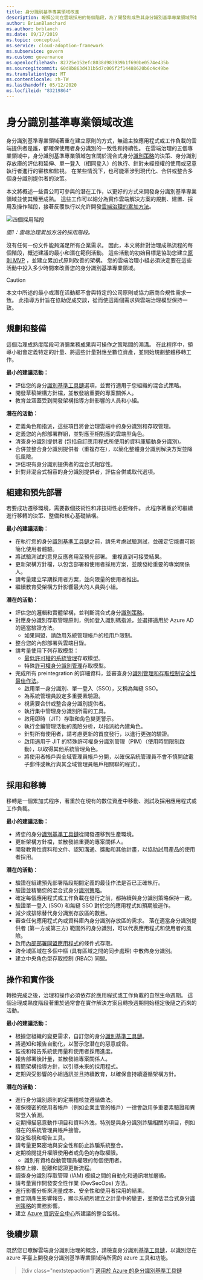 ```yaml
---
title: 身分識別基準專業領域改進
description: 瞭解公司在雲端採用的每個階段，為了開發和成熟其身分識別基準專業領域所執行的潛在工作。
author: BrianBlanchard
ms.author: brblanch
ms.date: 09/17/2019
ms.topic: conceptual
ms.service: cloud-adoption-framework
ms.subservice: govern
ms.custom: governance
ms.openlocfilehash: 82725e152efc8038d983939b1f690be0574e435b
ms.sourcegitcommit: 60d8b863d431b5d7c005f2f14488620b6c4c49be
ms.translationtype: MT
ms.contentlocale: zh-TW
ms.lasthandoff: 05/12/2020
ms.locfileid: "83219864"
---
```

<!-- cSpell:ignore offboarding preintegration -->

# <a name="identity-baseline-discipline-improvement"></a>身分識別基準專業領域改進

身分識別基準專業領域著重在建立原則的方式，無論主控應用程式或工作負載的雲端提供者是誰，都確保使用者身分識別的一致性和持續性。 在雲端治理的五個專業領域中，身分識別基準專業領域包含關於混合式身分[識別策略](../../decision-guides/identity/index.md)的決策、身分識別存放庫的評估和延伸、單一登入（相同登入）的執行、針對未經授權的使用或惡意執行者進行的審核和監視。 在某些情況下，也可能牽涉到現代化、合併或整合多個身分識別提供者的決策。

本文將概述一些貴公司可參與的潛在工作，以更好的方式來開發身分識別基準專業領域並使其臻至成熟。 這些工作可以細分為實作雲端解決方案的規劃、建置、採用及操作階段，接著反覆執行以允許開發[雲端治理的累加方法](../guides/index.md#an-incremental-approach-to-cloud-governance)。

![四個採用階段](../../_images/govern/adoption-phases.png)

_圖1：雲端治理累加方法的採用階段。_

沒有任何一份文件能夠滿足所有企業需求。 因此，本文將針對治理成熟流程的每個階段，概述建議的最小和潛在範例活動。 這些活動的初始目標是協助您建立[原則 MVP](../guides/index.md#an-incremental-approach-to-cloud-governance) ，並建立累加式原則改善的架構。 您的雲端治理小組必須決定要在這些活動中投入多少時間來改善您的身分識別基準專業領域。

> [!CAUTION]
> 本文中所述的最小或潛在活動都不會與特定的公司原則或協力廠商合規性需求一致。 此指導方針旨在協助促成交談，從而使這兩個需求與雲端治理模型保持一致。

## <a name="planning-and-readiness"></a>規劃和整備

這個治理成熟度階段可消彌業務成果與可操作之策略間的鴻溝。 在此程序中，領導小組會定義特定的計量、將這些計量對應至數位資產，並開始規劃整體移轉工作。

**最小的建議活動：**

- 評估您的身分[識別基準工具鏈](./toolchain.md)選項，並實行適用于您組織的混合式策略。
- 開發草稿架構方針檔，並散發給重要的專案關係人。
- 教育並涵蓋受到開發架構指導方針影響的人員和小組。

**潛在的活動：**

- 定義角色和指派，這些項目將會治理雲端中的身分識別和存取管理。
- 定義您的內部部署群組，並對應至相對應的雲端型角色。
- 清查身分識別提供者 (包括自訂應用程式所使用的資料庫驅動身分識別)。
- 合併並整合身分識別提供者（重複存在），以簡化整體身分識別解決方案並降低風險。
- 評估現有身分識別提供者的混合式相容性。
- 針對非混合式相容的身分識別提供者，評估合併或取代選項。

## <a name="build-and-predeployment"></a>組建和預先部署

若要成功遷移環境，需要數個技術性和非技術性必要條件。 此程序著重於可繼續進行移轉的決策、整備和核心基礎結構。

**最小的建議活動：**

- 在執行您的身分[識別基準工具鏈](./toolchain.md)之前，請先考慮試驗測試，並確定它能盡可能簡化使用者體驗。
- 將試驗測試的意見反應套用至預先部署。 重複直到可接受結果。
- 更新架構方針檔，以包含部署和使用者採用方案，並散發給重要的專案關係人。
- 請考量建立早期採用者方案，並向限量的使用者推出。
- 繼續教育受架構方針影響最大的人員與小組。

<!-- docsTest:ignore "seamless SSO" -->

**潛在的活動：**

- 評估您的邏輯和實體架構，並判斷混合式身分[識別策略](../../decision-guides/identity/index.md)。
- 對應身分識別存取管理原則，例如登入識別碼指派，並選擇適用於 Azure AD 的適當驗證方法。
  - 如果同盟，請啟用系統管理帳戶的租用戶限制。
- 整合您的內部部署與雲端目錄。
- 請考量使用下列存取模型：
  - [最低許可權的系統管理](https://docs.microsoft.com/windows-server/identity/ad-ds/plan/security-best-practices/implementing-least-privilege-administrative-models)存取模型。
  - 特殊[許可權身分識別管理](https://docs.microsoft.com/azure/active-directory/privileged-identity-management/pim-configure)存取模型。
- 完成所有 preintegration 的詳細資料，並審查身分[識別管理和存取控制安全性最佳作法](https://docs.microsoft.com/azure/security/fundamentals/identity-management-best-practices)。
  - 啟用單一身分識別、單一登入（SSO），又稱為無縫 SSO。
  - 為系統管理員設定多重要素驗證。
  - 視需要合併或整合身分識別提供者。
  - 執行集中管理身分識別所需的工具。
  - 啟用即時（JIT）存取和角色變更警示。
  - 執行金鑰管理活動的風險分析，以指派給內建角色。
  - 針對所有使用者，請考慮更新的首度發行，以進行更強的驗證。
  - 啟用適用于 JIT 的特殊許可權身分識別管理（PIM）（使用時間限制啟動），以取得其他系統管理角色。
  - 將使用者帳戶與全域管理員帳戶分開，以確保系統管理員不會不慎開啟電子郵件或執行與其全域管理員帳戶相關聯的程式）。

## <a name="adopt-and-migrate"></a>採用和移轉

移轉是一個累加式程序，著重於在現有的數位資產中移動、測試及採用應用程式或工作負載。

**最小的建議活動：**

- 將您的身分[識別基準工具鏈](./toolchain.md)從開發遷移到生產環境。
- 更新架構方針檔，並散發給重要的專案關係人。
- 開發教育性資料和文件、認知溝通、獎勵和其他計畫，以協助試用產品的使用者採用。

<!-- docsTest:ignore "Seamless SSO" -->

**潛在的活動：**

- 驗證在組建預先部署階段期間定義的最佳作法是否已正確執行。
- 驗證並精簡您的混合式身分[識別策略](../../decision-guides/identity/index.md)。
- 確定每個應用程式或工作負載在發行之前，都持續與身分識別策略保持一致。
- 驗證單一登入 (SSO) 和無縫 SSO 對於您的應用程式如預期般運作。
- 減少或排除替代身分識別存放區的數目。
- 審查任何應用程式內或資料庫內身分識別存放區的需求。 落在適當身分識別提供者 (第一方或第三方) 範圍外的身分識別，可以代表應用程式和使用者的風險。
- 啟用[內部部署同盟應用程式](https://docs.microsoft.com/azure/active-directory/devices/overview)的條件式存取。
- 跨全域區域在多個中樞 (具有區域之間的同步處理) 中散佈身分識別。
- 建立中央角色型存取控制 (RBAC) 同盟。

## <a name="operate-and-post-implementation"></a>操作和實作後

轉換完成之後，治理和操作必須依存於應用程式或工作負載的自然生命週期。 這個治理成熟度階段著重於通常會在實作解決方案且轉換週期開始穩定後隨之而來的活動。

**最小的建議活動：**

- 根據您組織的變更需求，自訂您的身分[識別基準工具鏈](./toolchain.md)。
- 將通知和報告自動化，以警示您潛在的惡意威脅。
- 監視和報告系統使用量和使用者採用進度。
- 報告部署後計量，並散發給專案關係人。
- 精簡架構指導方針，以引導未來的採用程式。
- 定期與受影響的小組通訊並且持續教育，以確保會持續遵循架構方針。

**潛在的活動：**

- 進行身分識別原則的定期稽核並遵循做法。
- 確保機密的使用者帳戶（例如企業主管的帳戶）一律會啟用多重要素驗證和異常登入偵測。
- 定期掃描惡意動作項目和資料外洩，特別是與身分識別詐騙相關的項目，例如潛在的系統管理員帳戶接管。
- 設定監視和報告工具。
- 請考量更緊密地與安全性和防止詐騙系統整合。
- 定期檢閱提升權限使用者或角色的存取權限。
  - 識別有資格啟動管理員權限的每個使用者。
- 檢查上線、脫離和認證更新流程。
- 調查身分識別存取管理 (IAM) 模組之間的自動化和通訊增加層級。
- 請考量實作開發安全性作業 (DevSecOps) 方法。
- 進行影響分析來測量成本、安全性和使用者採用的結果。
- 會定期產生影響報告，顯示系統所建立之計量中的變更，並預估混合式身分[識別策略](../../decision-guides/identity/index.md)的業務影響。
- 建立 [Azure 資訊安全中心](https://docs.microsoft.com/azure/security-center/security-center-intro)所建議的整合監視。

## <a name="next-steps"></a>後續步驟

既然您已瞭解雲端身分識別治理的概念，請檢查身分識別[基準工具鏈](./toolchain.md)，以識別您在 azure 平臺上開發身分識別基準專業領域時所需的 azure 工具和功能。

> [!div class="nextstepaction"]
> [適用於 Azure 的身分識別基準工具鏈](./toolchain.md)
